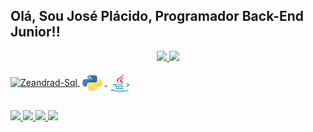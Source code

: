 ## Olá, Sou José Plácido, Programador Back-End Junior!!
<div align="center">
  <a href="https://github.com/Zeandrad">
  <img height="175em" src="https://github-readme-stats.vercel.app/api?username=Zeandrad&show_icons=true&theme=tokyonight&include_all_commits=true&count_private=true"/>
  <img height="175em" src="https://github-readme-stats.vercel.app/api/top-langs/?username=Zeandrad&layout=compact&langs_count=7&theme=tokyonight"/>
</div>

<div style="display: inline_block"><br>
  <img align="center" alt="Zeandrad-Sql" height="30" width="40" src="https://cdn.jsdelivr.net/gh/devicons/devicon@latest/icons/azuresqldatabase/azuresqldatabase-original.svg">
  <img align="center" alt="Zeandrad-Python" height="30" width="40" src="https://raw.githubusercontent.com/devicons/devicon/master/icons/python/python-original.svg">
  <img align="center" alt="Zeandrad-Java" height="30" width="40" src="https://raw.githubusercontent.com/devicons/devicon/master/icons/java/java-original.svg">
</div>
  
  ##
  
  <div> 
  <a href="https://www.instagram.com/jose_placidoo/" target="_blank" rel="noopener noreferrer">
  <img src="https://img.shields.io/badge/Instagram-999999?style=for-the-badge&logo=instagram&logoColor=white" target="_blank">
</a>
  <a href="mailto:joseplacidoand@gmail.com" target="_blank" rel="noopener noreferrer">
  <img src="https://img.shields.io/badge/Gmail-D14836?style=for-the-badge&logo=gmail&logoColor=white" target="_blank">
</a>
  <a href="https://www.linkedin.com/in/joseplacidoo/" target="_blank" rel="noopener noreferrer">
  <img src="https://img.shields.io/badge/-LinkedIn-%230077B5?style=for-the-badge&logo=linkedin&logoColor=white" target="_blank">
</a>
  <a href="https://api.whatsapp.com/send?phone=5583987091074" target="_blank" rel="noopener noreferrer">
  <img src="https://img.shields.io/badge/WhatsApp-25D366?style=for-the-badge&logo=whatsapp&logoColor=white" target="_blank">
</a>


</div>

